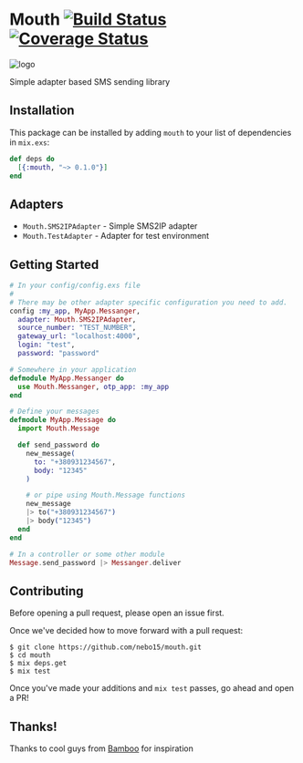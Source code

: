 # Mouth [![Build Status](https://travis-ci.org/Nebo15/mouth.svg?branch=master)](https://travis-ci.org/Nebo15/mouth) [![Coverage Status](https://coveralls.io/repos/github/Nebo15/mouth/badge.svg?branch=master)](https://coveralls.io/github/Nebo15/mouth?branch=master)
![logo](https://68.media.tumblr.com/avatar_21e0adf52036_128.png "Logo")

Simple adapter based SMS sending library

## Installation
This package can be installed
by adding `mouth` to your list of dependencies in `mix.exs`:

```elixir
def deps do
  [{:mouth, "~> 0.1.0"}]
end
```

## Adapters
* `Mouth.SMS2IPAdapter` - Simple SMS2IP adapter
* `Mouth.TestAdapter` - Adapter for test environment

## Getting Started
```elixir
# In your config/config.exs file
#
# There may be other adapter specific configuration you need to add.
config :my_app, MyApp.Messanger,
  adapter: Mouth.SMS2IPAdapter,
  source_number: "TEST_NUMBER",
  gateway_url: "localhost:4000",
  login: "test",
  password: "password"

# Somewhere in your application
defmodule MyApp.Messanger do
  use Mouth.Messanger, otp_app: :my_app
end

# Define your messages
defmodule MyApp.Message do
  import Mouth.Message

  def send_password do
    new_message(
      to: "+380931234567",
      body: "12345"
    )

    # or pipe using Mouth.Message functions
    new_message
    |> to("+380931234567")
    |> body("12345")
  end
end

# In a controller or some other module
Message.send_password |> Messanger.deliver
```

## Contributing

Before opening a pull request, please open an issue first.

Once we've decided how to move forward with a pull request:

    $ git clone https://github.com/nebo15/mouth.git
    $ cd mouth
    $ mix deps.get
    $ mix test

Once you've made your additions and `mix test` passes, go ahead and open a PR!

## Thanks!
Thanks to cool guys from [Bamboo](https://github.com/thoughtbot/bamboo) for inspiration
